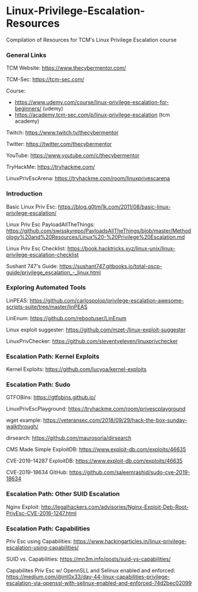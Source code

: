 # Linux-Privilege-Escalation-Resources
Compilation of Resources for TCM's Linux Privilege Escalation course

### General Links
TCM Website: https://www.thecybermentor.com/

TCM-Sec: https://tcm-sec.com/

Course: 
* https://www.udemy.com/course/linux-privilege-escalation-for-beginners/ (udemy)
* https://academy.tcm-sec.com/p/linux-privilege-escalation (tcm academy)

Twitch: https://www.twitch.tv/thecybermentor

Twitter: https://twitter.com/thecybermentor

YouTube: https://www.youtube.com/c/thecybermentor

TryHackMe: https://tryhackme.com/

LinuxPrivEscArena: https://tryhackme.com/room/linuxprivescarena

### Introduction
Basic Linux Priv Esc: https://blog.g0tmi1k.com/2011/08/basic-linux-privilege-escalation/

Linux Priv Esc PayloadAllTheThings: https://github.com/swisskyrepo/PayloadsAllTheThings/blob/master/Methodology%20and%20Resources/Linux%20-%20Privilege%20Escalation.md

Linux Priv Esc Checklist: https://book.hacktricks.xyz/linux-unix/linux-privilege-escalation-checklist

Sushant 747's Guide: https://sushant747.gitbooks.io/total-oscp-guide/privilege_escalation_-_linux.html

### Exploring Automated Tools
LinPEAS: https://github.com/carlospolop/privilege-escalation-awesome-scripts-suite/tree/master/linPEAS

LinEnum: https://github.com/rebootuser/LinEnum

Linux exploit suggester: https://github.com/mzet-/linux-exploit-suggester

LinuxPrivChecker: https://github.com/sleventyeleven/linuxprivchecker

### Escalation Path: Kernel Exploits
Kernel Exploits: https://github.com/lucyoa/kernel-exploits

### Escalation Path: Sudo
GTFOBins: https://gtfobins.github.io/

LinuxPrivEscPlayground: https://tryhackme.com/room/privescplayground

wget example: https://veteransec.com/2018/09/29/hack-the-box-sunday-walkthrough/

dirsearch: https://github.com/maurosoria/dirsearch

CMS Made Simple ExploitDB: https://www.exploit-db.com/exploits/46635

CVE-2019-14287 ExploitDB: https://www.exploit-db.com/exploits/46635

CVE-2019-18634 GitHub: https://github.com/saleemrashid/sudo-cve-2019-18634

### Escalation Path: Other SUID Escalation
Nginx Exploit: http://legalhackers.com/advisories/Nginx-Exploit-Deb-Root-PrivEsc-CVE-2016-1247.html

### Escalation Path: Capabilities
Priv Esc using Capabilities: https://www.hackingarticles.in/linux-privilege-escalation-using-capabilities/

SUID vs. Capabilities: https://mn3m.info/posts/suid-vs-capabilities/

Capabilites Priv Esc w/ OpennSLL and Selinux enabled and enforced: https://medium.com/@int0x33/day-44-linux-capabilities-privilege-escalation-via-openssl-with-selinux-enabled-and-enforced-74d2bec02099
